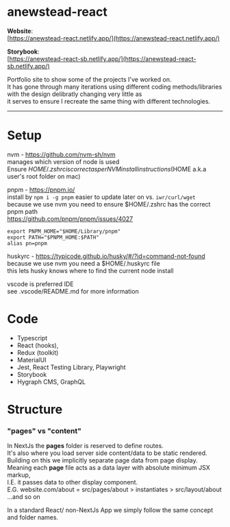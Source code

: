 # anewstead-react

**Website**:  
[https://anewstead-react.netlify.app/](https://anewstead-react.netlify.app/)

**Storybook**:  
[https://anewstead-react-sb.netlify.app/](https://anewstead-react-sb.netlify.app/)

Portfolio site to show some of the projects I've worked on.  
It has gone through many iterations using different coding methods/libraries  
with the design delibratly changing very little as  
it serves to ensure I recreate the same thing with different technologies.

---

# Setup

nvm - https://github.com/nvm-sh/nvm  
manages which version of node is used  
Ensure $HOME/.zshrc is correct as per NVM install instructions  
($HOME a.k.a user's root folder on mac)

pnpm - https://pnpm.io/  
install by `npm i -g pnpm` easier to update later on vs. `iwr/curl/wget`  
because we use nvm you need to ensure $HOME/.zshrc has the correct pnpm path  
https://github.com/pnpm/pnpm/issues/4027

```
export PNPM_HOME="$HOME/Library/pnpm"
export PATH="$PNPM_HOME:$PATH"
alias pn=pnpm
```

huskyrc - https://typicode.github.io/husky/#/?id=command-not-found  
because we use nvm you need a $HOME/.huskyrc file  
this lets husky knows where to find the current node install

vscode is preferred IDE  
see .vscode/README.md for more information

# Code

- Typescript
- React (hooks),
- Redux (toolkit)
- MaterialUI
- Jest, React Testing Library, Playwright
- Storybook
- Hygraph CMS, GraphQL

# Structure

### "pages" vs "content"

In NextJs the **pages** folder is reserved to define routes.  
It's also where you load server side content/data to be static rendered.  
Building on this we implicitly separate page data from page display.  
Meaning each **page** file acts as a data layer with absolute minimum JSX markup,  
I.E. it passes data to other display component.  
E.G. website.com/about = src/pages/about > instantiates > src/layout/about ...and so on

In a standard React/ non-NextJs App we simply follow the same concept and folder names.
